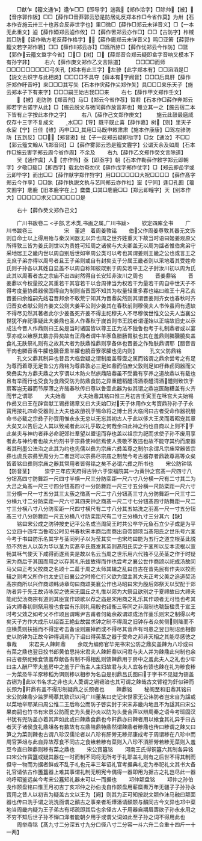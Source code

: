 <!-- { "loadSidebar": true } -->
　　□猷乍【籀文通乍】邍乍□□【即导字】遄我【郑作洽字】□除帅【被】【音序郭作阪】□□【薛作□音莽郭云恐是防居虬反郑本作□今省作莫】为卅【石本作卋施云卅三十也苏合反非世字也】里□微□【薛作□郑云未详音义】□【一本无此重文】逌【薛作廼郑云逌作攸】□【薛作罟郑云亦作□】□□【古防字】柞棫其□防【读作皓方老反薛作格字】【薛作庸郑云未详音义】鸣□亚箬【薛郭作籀文若字郑作箬】□□【薛作郑云亦】□爲所斿□【薛作忧郑云今作防】□篮【郭作云籀文盩字今省】□□【树】□【薛郑音合郑云疑即畣字音响又模本下有孙字非】
　　右六【薛作庚文郑作乙文言除道】
　　□□□□而师□□□□□□□□□弓矢孔【郑本有此三字】左骖【此字郑本有】□□滔滔是□【説文古炽字与此相类】□□□□不具夺【薛本有字阙音】□□□后具肝【薛作肝郑作旴音吁】来□□□其写矢【石本作灾薛作尖郑作矢】具□□□来乐天子【施云郑本子下有来字】□□□嗣王始古我□□来
　　右七【薛作甲文郑作壬文】
　　【被】走防防【郑音剂】马□【郑云今省作荐】晢若【石本作□薛作奔郑云即若字古诺字从此】□【施云説文与微同薛作放音非也】雉立其一之【施云宿二本下皆有止字按此本作之字】
　　右八【薛作己文郑作庚文】
　　施云此鼓最磨烕仅存十三字不复成文
　　水□□【导】既平既止喜【薛作嘉】树【则】里天子永寍【宁】日佳【维】丙申□□其用□马既申敕肃肃【施本作康康】□驾左骖防防【五到反】□□【郑音遫】扯【子一反郑云疑即挞字】□女【通汝】不□□【郭云籀文翰从飞郑音同】□【薛作雾郭云恐是籀文霾字】公谓天余及如周【石本作□施云害字郑云周今省作周】不余及
　　右九【薛作乙文郑作癸文言除道】
　　吴【通作虞】人【亦作怜】亟【即亟字】朝【石本作勒薛作敕字郑云即朝字】夕敬□载□【即西字】载北勿奄勿伏【薛作戊字郑作仗字】□【郑云即嵒字或云即毕字】而出□□【薛作献字郑作狩字】用□□□□□□大祝□□□□【薛作髙字郑云今作享】□□埶【薛作执説文执与艺同郑云亦作社】寍【宁同】逢□孔囿【籀文囿字】麀鹿【旧本鹿字在上】麌麌□其□麀鹿□□【郑云即疃字】天【别本作大】□□□□□求又□□□□□□是

　　右十【薛作癸文郑作己文】


　　广川书跋卷二
<子部,艺术类,书画之属,广川书跋>
　　钦定四库全书
　　广川书跋卷三　　　　　　宋　董逌　着周姜敦铭
　　伯父作周姜尊敦其器无文饰则自命士以上得用殆与秦汉间器无以异也周之世齐姓重天下故当时语曰姬姜观原父所得敦三皆为姜氏则世以为贵姓可知周之诸侯与大夫卿盖无以周为諡者惟伯禽弟守采地居王之畿内世以周自别后世如宰周公类可以考也其谓姜则王畿之公也或言王之支庶子弟亦得以周号者且王子弟则或自有封矣支子分属王畿者则以采地着其受姓命氏则子孙各以其姓自显盖不以周自称知彼既别于周矣若平王之子封汝川初以周为氏此其以周著者古之宗庙不出四封然得自长安知非汝川之周也
　　晋姜鼎铭
　　晋姜鼎以今权量挍之其重若干其容若干以合周律当为权若干为量若干周自中世天子不得考度量协彞器侯国得自为制则当晋国不知其为权量轻重多寡也铭曰维王十月乙亥晋姜曰余维嗣先姑君晋邦余不敢荒宁知其为晋鼎矣然则其谓晋姜则齐女也春秋时齐归晋女者献公则齐姜文公则大姜平公则少姜其在春秋前则穆侯夫人书传虽间有遗缺不得尽见然其著者此尔少姜蚤死齐姜不得主祀穆夫人不尽穆侯世惟文公夫人当襄公世犹不弃祀事疑此大姜鼎也圣人作春秋于嵗首则书王説者谓谨始以正端故旧史以示成法今晋人作鼎则曰王矣是当时诸国皆以尊王正为法不独鲁也考于礼制鼎者或以宴享亦或以飨祭其数亦异矣故有正鼎者谓牛羊豕鱼腊肠胃肤也其在羞鼎则膷臐膮矣盖食礼无肤祭礼则有之故其大者为肤鼎惟鼎则享备体也晋姜之作殆肤鼎谓耶【腊音昔干肉也膷音香牛臛也臐音熏羊臛也膮音寮豕臛也见内则】
　　孔文父防鼎铭
　　孔文父鼎其制异也昔吕大临尝疑之谓制度盖尊壶之属而铭谓之鼎余尝考之有足为尊而着尊无足鲁公方鼎铭为尊彞敦必三足如鼎而伯庶父敦则足如杅彝卣同器而父癸彝实为方鼎夫鼎之大亨谓以木防火然旅鼎陪鼎虽不受爨有亨养之道故鼎以有载也且有举而行也受食为食鼎受防为防鼎食防之异重醴稻醴清酒黍醴清酒醴则致饮于賔客岂无器而节厚薄之齐哉春秋传曰尊以鲁壶此器为似其谓之鼎岂医酏糟盖有火齐而节之谓耶
　　大夫始鼎
　　大夫始鼎其铭曰惟三月初吉壬寅王在咊宫大夫始锡作彞又曰王在辟宫献工锡彞锡章又曰大夫始□对天子休用作文考寳鼎孙孙子子永寳用按礼四命受器则上大夫也故册祝于锡命将之博士吕大临问曰古者受命作器祝册命书必载之宗彞子孙寳用惟永永无怠以无忘其初古人于此以侈大王灵而着昭宠其章大矣又以告后之人其以致戒者此以礼乎取之何哉余曰此神之约也自商以上则不于此矣夫与神约者非必命祀郊社羣望以盟诅而存也盖以祖宗为祀而求使子孙不废用享者此与神约者也故大约剂书于宗彞使神监焉使人畏敬不敢违也故不能守其约而废器者其刑墨公法治之此其为约也先儒以彝为宗庙六彞盖尊之制尔余谓凡宗庙常器皆宗彞也虞氏宗彞至周分为二者岂可以宗彞尽宗庙之制哉今考古器存者鼎敦尊鬲等众矣皆着铭曰彞则宗庙之器其常用者皆得铭之矣不必谓六彞之所书也
　　宋公防钟铭【防音茎】
　　崇宁三年应天府得古钟六于崇福院其一为黄钟之宫髙一尺四寸八分钮髙四寸防舞距一尺四寸半横一尺三分防栾距一尺六寸八分横一尺有二寸其二为大吕之角髙一尺三寸四分钮髙四寸一分防舞距一尺三寸五分横一尺防栾距一尺六寸三分横一尺一寸五分其三太蔟之徴髙一尺二寸八分钮髙三寸九分防舞距一尺三寸二分横九寸二分防栾距一尺六寸其四夹钟之商髙一尺二寸七分钮髙四寸防舞距一尺二寸三分横八寸八分防栾距一尺四寸横尺有二寸八分其五姑洗之羽髙一尺一寸五分钮髙三寸八分防舞距一尺五分横八寸防栾距尺有二寸三分横九寸三分其六【缺】
　　铭曰宋公成之防钟按史记平公名成当周简王时共公卒华元鱼石立少子成是为平公立四十四年当鲁昭公时见书春秋宋本商后而商出自帝颛顼当髙阳氏之世乐号六茎今考于书曰防乐名其字与茎同列子以为莹其实一也宋均曰能为五行之道立根茎此説恐不然古人以英为华以茎为实髙辛氏既发其英则髙阳氏实之于茎所以反本流根以宣畅其咊气使天下咸得而遂焉夫是故以名云当周之世乐用六代独不见英茎之作于时疑宋为商后于其国而用之以存其礼乐兹故得而作也尝考之襄公世作商颂以祀成汤故闵马父曰正考父挍商之名颂十二萹于周之太师其辑之乱曰自古在昔先民有作夫以挍而辑之则考父所作也太史迁曰襄公之时修仁行义欲为盟主其大夫正考父美之追道契汤髙宗商所以兴作商颂韩诗章句曰商颂美襄公作也马昭曰宋为殷后郊祭天以契配于郊防者异于先王故诗咏契之徳宋无圜丘之礼惟以郊为大祭且欲别之于夏禘故曰大禘夫能祀契汤商宗有道则其臣宜作颂歌以荐之庙是宋用商之礼乐其作颂者无可怪也考其诗大禘春初则祭用殷也食尝有乐则礼用殷也错衡三等同之非周制也鞉鼓楹贯于宣王时考父效之如考父不作颂且谓晞尹吉甫者何哉余故谓颂成汤作茎乐则宋之制得以考矣天子方作大成乐以绍百王絶业故尝求钟之制不得周之旧钟存者众矣侧则隓而不应横贯则扶摇而不得定考击备设则震掉而或不得尽其音声有司患之翌日制诏丞相御史以防钟为正故今钟得调焉乃下诏曰得英茎之器于受命之邦非天相之其能尽感徳之事哉
　　宋君夫人餗飦鼎
　　余既为编修官毕完书宋公防之鼎矣盖餗为八珍或曰有菜之鼎也翌日挍书郎黄伯思持宋君夫人餗飦鼎以问君与夫人并为餗鼎此何制也余曰古者祭祀飨食馈羞荐献各有制不得相乱则馈餗鼎用于房中之羞此夫人之礼也少牢曰主人酬尸宰夫羞房中之羞于尸侑主人主妇故君与夫人宜各有馈也餗在礼为糁食糁一为菜烝牛羊豕糁稻为饵则糁以相参为名自是别鼎吕氏图曰于字书不见疑为铏盖古铏为此以书名求之非也夫人羮谓之铏铏湆也其可谓之餗哉古文臂镗为釬似钟而长颈为飦鼎有盖不得形制疑鼎之长颈者也
　　餗鼎铭
　　秘阁至和旧鼎其铭曰宋公防餗鼎少监罗畸摹其欵识以问广川董某曰史记宋世家无公讳防者岂宋自为諡或以菜地举耶某曰周公惟二王后称公而防子啓实封于宋宋非畿内地且不为諡其曰宋公果商嗣也竹书有宋景公防而史为头曼孙炎以防为头曼合声以辨周秦之语今考班固汉书犹有兜防盖亦着其声如此或曰餗鼎食鼎也今飦鼎亦曰餗者用以飨食其礼异乎曰古者天子诸侯食礼鼎俎各有数故有左鼎陪鼎特鼎然谓餗鼎者糁鼎也传曰糁谓之餗又曰笋之为菜则餗也古谓八珍汉儒论者以八珍有肝膋无糁郑康成考于周谓糁在八珍中而周官笋俎与此自异故荐食不同古之食飨若糁有菜则入八珍不湏肝膋若糁无菜则入羞豆今直曰餗鼎则糁有菜之鼎也
　　宋公寳簋铭
　　河南王氏得铜簋六其制各异铭曰宋公作寳簋或疑其器在一时而制不同将无所考于礼耶盖礼则有之后世不得其制而但守一物而为据者鲜或不乱于礼也元丰三年诏礼官考据典礼定为奉祀礼文其书大备礼官请依古作簠簋器上难其事谓礼制无明宪今偶得一器即用为据古之礼岂尽此一器呜呼昭鉴远矣今考宋公簋知礼器未可以一而据也
　　邛仲颒盘铭
　　邛仲之孙伯戋作颒盘铭曰惟王月初吉丁亥邛仲之孙伯戋自作颒盘用蕲糜夀万年无疆子子孙孙永寳用之昔人以初吉为疑盖古文以王为【阙】则其为正可知按説文颒作沬马融曰颒面器也传曰洗手谓之洮洗面谓之靧古之事亲者垢燂潘请靧颒与靧同古今文异也邛中菜地当周畿内疑为王子弟古有邛疏即其后也余怪古人于用器自期眉夀欲子孙永永用之不穷不知后世子孙不惮口泽者能朝夕用乎或谓父词如此至子孙之词不得用此也
　　周举鼎铭【髙九寸二分深五寸九分口径八寸二分容一斗六升二合重十四斤一十一两】
